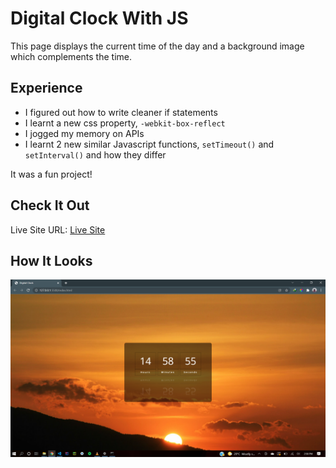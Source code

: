 # Digital Clock With JS
This page displays the current time of the day and a background image which complements the time.

## Experience
- I figured out how to write cleaner if statements
- I learnt a new css property, `-webkit-box-reflect`
- I jogged my memory on APIs
- I learnt 2 new similar Javascript functions, `setTimeout()` and `setInterval()` and how they differ

It was a fun project!


## Check It Out
Live Site URL: [Live Site](https://fafas-digital-clock.netlify.app/)


## How It Looks
![](https://github.com/neophyte-programmer/digital-clock-js/blob/main/clock.png?raw=true)
